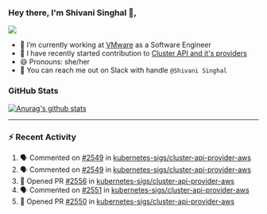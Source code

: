 ### Hey there, I'm Shivani Singhal 👋, 
![](https://komarev.com/ghpvc/?username=shivi28&color=green)

- 🔭 I’m currently working at [VMware](https://tanzu.vmware.com/) as a Software Engineer
- 👯 I have recently started contribution to [Cluster API and it's providers](https://github.com/kubernetes-sigs/cluster-api)
- 😄 Pronouns: she/her
- 💞️ You can reach me out on Slack with handle `@Shivani Singhal` 


### GitHub Stats

[![Anurag's github stats](https://github-readme-stats.vercel.app/api?username=shivi28&count_private=true&show_icons=true&theme=dark)](https://github.com/anuraghazra/github-readme-stats)

---

### :zap: Recent Activity

<!--START_SECTION:activity-->
1. 🗣 Commented on [#2549](https://github.com/kubernetes-sigs/cluster-api-provider-aws/issues/2549) in [kubernetes-sigs/cluster-api-provider-aws](https://github.com/kubernetes-sigs/cluster-api-provider-aws)
2. 🗣 Commented on [#2549](https://github.com/kubernetes-sigs/cluster-api-provider-aws/issues/2549) in [kubernetes-sigs/cluster-api-provider-aws](https://github.com/kubernetes-sigs/cluster-api-provider-aws)
3. 💪 Opened PR [#2556](https://github.com/kubernetes-sigs/cluster-api-provider-aws/pull/2556) in [kubernetes-sigs/cluster-api-provider-aws](https://github.com/kubernetes-sigs/cluster-api-provider-aws)
4. 🗣 Commented on [#2551](https://github.com/kubernetes-sigs/cluster-api-provider-aws/issues/2551) in [kubernetes-sigs/cluster-api-provider-aws](https://github.com/kubernetes-sigs/cluster-api-provider-aws)
5. 💪 Opened PR [#2550](https://github.com/kubernetes-sigs/cluster-api-provider-aws/pull/2550) in [kubernetes-sigs/cluster-api-provider-aws](https://github.com/kubernetes-sigs/cluster-api-provider-aws)
<!--END_SECTION:activity-->

